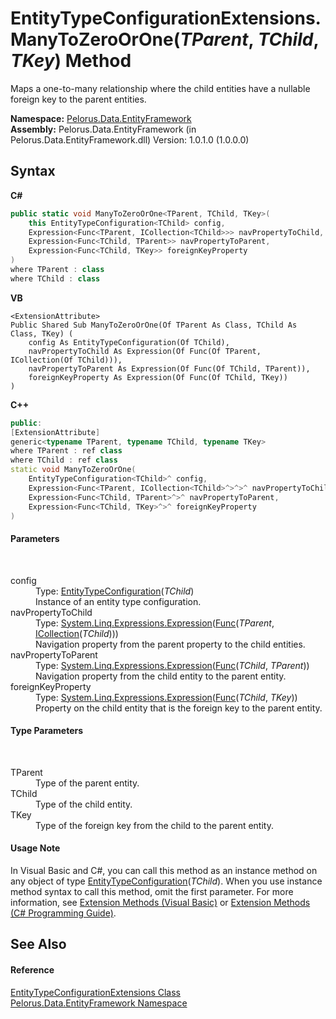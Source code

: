 # EntityTypeConfigurationExtensions.ManyToZeroOrOne(*TParent*, *TChild*, *TKey*) Method 
 

Maps a one-to-many relationship where the child entities have a nullable foreign key to the parent entities.

**Namespace:**&nbsp;<a href="55312241">Pelorus.Data.EntityFramework</a><br />**Assembly:**&nbsp;Pelorus.Data.EntityFramework (in Pelorus.Data.EntityFramework.dll) Version: 1.0.1.0 (1.0.0.0)

## Syntax

**C#**<br />
``` C#
public static void ManyToZeroOrOne<TParent, TChild, TKey>(
	this EntityTypeConfiguration<TChild> config,
	Expression<Func<TParent, ICollection<TChild>>> navPropertyToChild,
	Expression<Func<TChild, TParent>> navPropertyToParent,
	Expression<Func<TChild, TKey>> foreignKeyProperty
)
where TParent : class
where TChild : class

```

**VB**<br />
``` VB
<ExtensionAttribute>
Public Shared Sub ManyToZeroOrOne(Of TParent As Class, TChild As Class, TKey) ( 
	config As EntityTypeConfiguration(Of TChild),
	navPropertyToChild As Expression(Of Func(Of TParent, ICollection(Of TChild))),
	navPropertyToParent As Expression(Of Func(Of TChild, TParent)),
	foreignKeyProperty As Expression(Of Func(Of TChild, TKey))
)
```

**C++**<br />
``` C++
public:
[ExtensionAttribute]
generic<typename TParent, typename TChild, typename TKey>
where TParent : ref class
where TChild : ref class
static void ManyToZeroOrOne(
	EntityTypeConfiguration<TChild>^ config, 
	Expression<Func<TParent, ICollection<TChild>^>^>^ navPropertyToChild, 
	Expression<Func<TChild, TParent>^>^ navPropertyToParent, 
	Expression<Func<TChild, TKey>^>^ foreignKeyProperty
)
```


#### Parameters
&nbsp;<dl><dt>config</dt><dd>Type: <a href="http://msdn2.microsoft.com/en-us/library/gg696117" target="_blank">EntityTypeConfiguration</a>(*TChild*)<br />Instance of an entity type configuration.</dd><dt>navPropertyToChild</dt><dd>Type: <a href="http://msdn2.microsoft.com/en-us/library/bb335710" target="_blank">System.Linq.Expressions.Expression</a>(<a href="http://msdn2.microsoft.com/en-us/library/bb549151" target="_blank">Func</a>(*TParent*, <a href="http://msdn2.microsoft.com/en-us/library/92t2ye13" target="_blank">ICollection</a>(*TChild*)))<br />Navigation property from the parent property to the child entities.</dd><dt>navPropertyToParent</dt><dd>Type: <a href="http://msdn2.microsoft.com/en-us/library/bb335710" target="_blank">System.Linq.Expressions.Expression</a>(<a href="http://msdn2.microsoft.com/en-us/library/bb549151" target="_blank">Func</a>(*TChild*, *TParent*))<br />Navigation property from the child entity to the parent entity.</dd><dt>foreignKeyProperty</dt><dd>Type: <a href="http://msdn2.microsoft.com/en-us/library/bb335710" target="_blank">System.Linq.Expressions.Expression</a>(<a href="http://msdn2.microsoft.com/en-us/library/bb549151" target="_blank">Func</a>(*TChild*, *TKey*))<br />Property on the child entity that is the foreign key to the parent entity.</dd></dl>

#### Type Parameters
&nbsp;<dl><dt>TParent</dt><dd>Type of the parent entity.</dd><dt>TChild</dt><dd>Type of the child entity.</dd><dt>TKey</dt><dd>Type of the foreign key from the child to the parent entity.</dd></dl>

#### Usage Note
In Visual Basic and C#, you can call this method as an instance method on any object of type <a href="http://msdn2.microsoft.com/en-us/library/gg696117" target="_blank">EntityTypeConfiguration</a>(*TChild*). When you use instance method syntax to call this method, omit the first parameter. For more information, see <a href="http://msdn.microsoft.com/en-us/library/bb384936.aspx">Extension Methods (Visual Basic)</a> or <a href="http://msdn.microsoft.com/en-us/library/bb383977.aspx">Extension Methods (C# Programming Guide)</a>.

## See Also


#### Reference
<a href="D246923D">EntityTypeConfigurationExtensions Class</a><br /><a href="55312241">Pelorus.Data.EntityFramework Namespace</a><br />